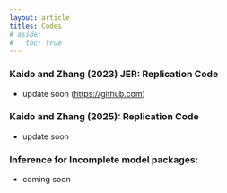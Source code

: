 ```yaml
---
layout: article
titles: Codes
# aside:
#   toc: true
---
```


### Kaido and Zhang (2023) JER: Replication Code
- update soon (https://github.com)
  
### Kaido and Zhang (2025): Replication Code
- update soon

### Inference for Incomplete model packages:
- coming soon
